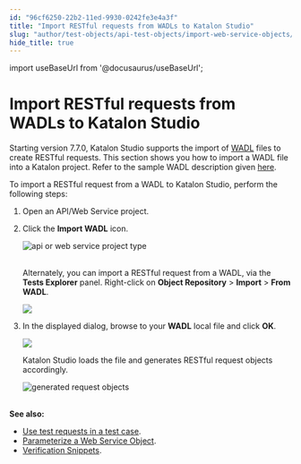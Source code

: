 ```yaml
---
id: "96cf6250-22b2-11ed-9930-0242fe3e4a3f"
title: "Import RESTful requests from WADLs to Katalon Studio"
slug: "author/test-objects/api-test-objects/import-web-service-objects/import-restful-requests-from-wadls-to-katalon-studio"
hide_title: true
---
```

import useBaseUrl from '@docusaurus/useBaseUrl';


# <a id="id" class="anchor_top_offset"/><a id="ariaid-title1" class="anchor_top_offset"/>Import RESTful requests from WADLs to <span xmlns="http://www.w3.org/1999/xhtml" className="ph">Katalon Studio</span> 

<p xmlns="http://www.w3.org/1999/xhtml" className="p">Starting version 7.7.0, Katalon Studio supports   the import of <a className="xref j-external-link" href="https://www.w3.org/Submission/2009/03/" target="_blank">WADL</a> files to   create RESTful requests. This section shows you how to import a   WADL file into a Katalon project. Refer to the sample WADL   description given <a className="xref j-external-link" href="https://www.w3.org/Submission/wadl/#x3-40001.3" target="_blank">here</a>.</p> 
<p xmlns="http://www.w3.org/1999/xhtml" className="p">To import a RESTful request from a WADL to Katalon Studio,   perform the following steps:</p> 
<ol xmlns="http://www.w3.org/1999/xhtml" className="ol"><li className="li">     <p className="p">Open an API/Web Service project.</p>   </li><li className="li">     <p className="p">Click the <strong className="ph b">Import WADL</strong> icon.</p>     <p className="p">       <img className="image" src={useBaseUrl("https://github.com/katalon-studio/docs-images/raw/master/katalon-studio/docs/import-wadl/icon.png")} width={400} alt="api or web service project type" /><br /><br />     </p>     <p className="p">Alternately, you can import a RESTful request from a WADL, via       the <strong className="ph b">Tests Explorer</strong> panel. Right-click on       <strong className="ph b">Object Repository</strong> &gt; <strong className="ph b">Import</strong>       &gt; <strong className="ph b">From WADL</strong>.</p>     <p className="p">       <img className="image" width={600} src={useBaseUrl("/6828dce0-34ca-11ed-9930-0242fe3e4a3f.png")} /></p>   </li><li className="li">     <p className="p">In the displayed dialog, browse to your <strong className="ph b">WADL</strong>       local file and click <strong className="ph b">OK</strong>.</p>     <p className="p">       <img className="image" width={600} src={useBaseUrl("/0dd7b800-34cb-11ed-9930-0242fe3e4a3f.png")} /></p>     <p className="p">Katalon Studio loads the file and generates RESTful request       objects accordingly.</p>     <p className="p">       <img className="image" src={useBaseUrl("https://github.com/katalon-studio/docs-images/raw/master/katalon-studio/docs/import-wadl/imported.png")} width={500} alt="generated request objects" /><br /><br />     </p>   </li></ol> 
<p xmlns="http://www.w3.org/1999/xhtml" className="p">   <strong className="ph b">See also:</strong> </p> 
<ul xmlns="http://www.w3.org/1999/xhtml" className="ul"><li className="li">     <a className="xref" href="/author/create-test-cases/using-web-services-in-a-test-case-in-katalon-studio">Use       test requests in a test case</a>.</li><li className="li">     <a className="xref" href="/author/test-objects/api-test-objects/rest-request/parameterize-a-web-service-object-in-katalon-studio">Parameterize a       Web Service Object</a>.</li><li className="li">     <a className="xref" href="/author/test-objects/api-test-objects/verification-snippets-in-katalon-studio">Verification       Snippets</a>.</li></ul> 
